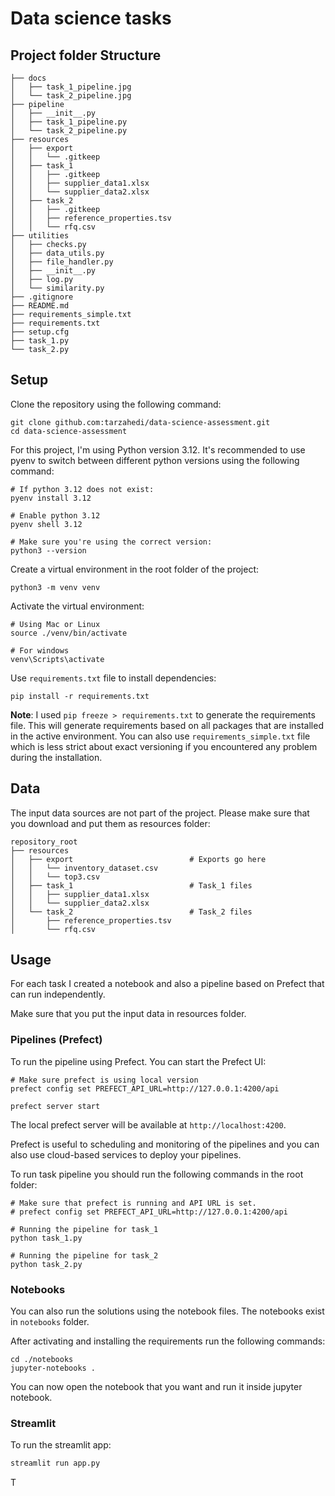 # Data science tasks

## Project folder Structure

```text
├── docs
│   ├── task_1_pipeline.jpg
│   └── task_2_pipeline.jpg
├── pipeline
│   ├── __init__.py
│   ├── task_1_pipeline.py
│   └── task_2_pipeline.py
├── resources
│   ├── export
│   │   └── .gitkeep
│   ├── task_1
│   │   ├── .gitkeep
│   │   ├── supplier_data1.xlsx
│   │   └── supplier_data2.xlsx
│   ├── task_2
│   │   ├── .gitkeep
│   │   ├── reference_properties.tsv
│   │   └── rfq.csv
├── utilities
│   ├── checks.py
│   ├── data_utils.py
│   ├── file_handler.py
│   ├── __init__.py
│   ├── log.py
│   └── similarity.py
├── .gitignore
├── README.md
├── requirements_simple.txt
├── requirements.txt
├── setup.cfg
├── task_1.py
└── task_2.py
```

## Setup


Clone the repository using the following command:

```shell
git clone github.com:tarzahedi/data-science-assessment.git
cd data-science-assessment
```

For this project, I'm using Python version 3.12. It's recommended to use pyenv
to switch between different python versions using the following command:

```shell
# If python 3.12 does not exist:
pyenv install 3.12

# Enable python 3.12
pyenv shell 3.12

# Make sure you're using the correct version:
python3 --version
```

Create a virtual environment in the root folder of the project:

```shell
python3 -m venv venv
```

Activate the virtual environment:

```shell
# Using Mac or Linux
source ./venv/bin/activate

# For windows
venv\Scripts\activate
```

Use `requirements.txt` file to install dependencies:

```shell
pip install -r requirements.txt
```

**Note**: I used `pip freeze > requirements.txt` to generate the requirements file.
This will generate requirements based on all packages that are installed in the active
environment. You can also use `requirements_simple.txt` file which is less strict about
exact versioning if you encountered any problem during the installation.

## Data

The input data sources are not part of the project. Please make sure
that you download and put them as resources folder:

```text
repository_root
├── resources
│   ├── export                          # Exports go here
│   │   └── inventory_dataset.csv
│   │   └── top3.csv
│   ├── task_1                          # Task_1 files
│   │   ├── supplier_data1.xlsx
│   │   └── supplier_data2.xlsx
│   └── task_2                          # Task_2 files
│       ├── reference_properties.tsv
│       └── rfq.csv

```

## Usage

For each task I created a notebook and also a pipeline based on Prefect that can run
independently.

Make sure that you put the input data in resources folder.

### Pipelines (Prefect)

To run the pipeline using Prefect. You can start the Prefect UI:

```shell
# Make sure prefect is using local version
prefect config set PREFECT_API_URL=http://127.0.0.1:4200/api

prefect server start
```

The local prefect server will be available at `http://localhost:4200`.

Prefect is useful to scheduling and monitoring of the pipelines and you can also use
cloud-based services to deploy your pipelines.

To run task pipeline you should run the following commands in the root folder:

```shell
# Make sure that prefect is running and API URL is set.
# prefect config set PREFECT_API_URL=http://127.0.0.1:4200/api

# Running the pipeline for task_1
python task_1.py

# Running the pipeline for task_2
python task_2.py
```

### Notebooks

You can also run the solutions using the notebook files. The notebooks exist in
`notebooks` folder.

After activating and installing the requirements run the following commands:

```shell
cd ./notebooks
jupyter-notebooks .
```

You can now open the notebook that you want and run it inside jupyter notebook.


### Streamlit


To run the streamlit app:

```bash
streamlit run app.py
```

T
